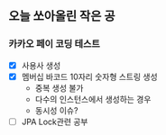 ## 오늘 쏘아올린 작은 공

### 카카오 페이 코딩 테스트
- [x]  사용사 생성
- [x]  멤버십 바코드 10자리 숫자형 스트링 생성
    - 중복 생성 불가
    - 다수의 인스턴스에서 생성하는 경우
    - 동시성 이슈?
- [ ]  JPA Lock관련 공부
